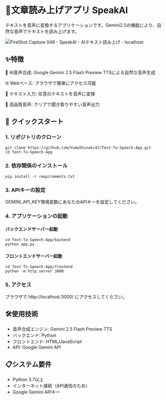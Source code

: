 # 🎤文章読み上げアプリ SpeakAI

テキストを音声に変換するアプリケーションです。Gemini2.5の機能により、自然な音声でテキストを読み上げます。

![FireShot Capture 049 - SpeakAI - AIテキスト読み上げ -  localhost](https://github.com/user-attachments/assets/e67678e4-6058-45f4-b703-02d2628c6d40)


## ✨特徴

🤖 AI音声合成: Google Gemini 2.5 Flash Preview TTSによる自然な音声生成

🌐 Webベース: ブラウザで簡単にアクセス可能

📝 テキスト入力: 任意のテキストを音声に変換

🎵 高品質音声: クリアで聞き取りやすい音声出力

## 🚀 クイックスタート
### 1. リポジトリのクローン

```
git clone https://github.com/YumaShinoki47/Text-To-Speech-App.git
cd Text-To-Speech-App
```

### 2. 依存関係のインストール

```
pip install -r requirements.txt
```

### 3. APIキーの設定

GEMINI_API_KEY環境変数にあなたのAPIキーを設定してください。

### 4. アプリケーションの起動
#### バックエンドサーバー起動
```
cd Text-To-Speech-App/backend
python app.py
```

#### フロントエンドサーバー起動
```
cd Text-To-Speech-App/frontend
python -m http.server 3000
```

### 5. アクセス
ブラウザで http://localhost:3000/ にアクセスしてください。

## 🛠️使用技術

- 音声合成エンジン: Gemini 2.5 Flash Preview TTS
- バックエンド: Python
- フロントエンド: HTML/JavaScript
- API: Google Gemini API

## 📋システム要件
- Python 3.7以上
- インターネット接続（API通信のため）
- Google Gemini APIキー